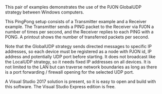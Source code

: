 This pair of examples demonstrates the use of the PJON GlobalUDP strategy between Windows computers.

This PingPong setup consists of a Transmitter example and a Receiver example. The Transmitter sends a PING packet to the Receiver via PJON a number of times per second, and the Receiver replies to each PING with a PONG.
A printout shows the number of transferred packets per second.

Note that the GlobalUDP strategy sends directed messages to specific IP addresses, so each device must be registered as a node with PJON id, IP address and potentially UDP port before starting. It does not broadcast like the LocalUDP strategy, so it needs fixed IP addresses on all devices. It is not limited to the LAN but can traverse network boundaries as long as there is a port forwarding / firewall opening for the selected UDP port.

A Visual Studio 2017 solution is present, so it is easy to open and build with this software. The Visual Studio Express edition is free.
